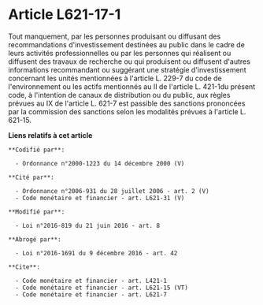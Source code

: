 # Article L621-17-1

Tout manquement, par les personnes produisant ou diffusant des recommandations d'investissement destinées au public dans le
cadre de leurs activités professionnelles ou par les personnes qui réalisent ou diffusent des travaux de recherche ou qui
produisent ou diffusent d'autres informations recommandant ou suggérant une stratégie d'investissement concernant les unités
mentionnées à l'article L. 229-7 du code de l'environnement ou  les actifs mentionnés au II de l'article L. 421-1du présent
code, à l'intention de canaux de distribution ou du public, aux règles prévues au IX de l'article L. 621-7 est passible des
sanctions prononcées par la commission des sanctions selon les modalités prévues à l'article L. 621-15.

**Liens relatifs à cet article**

	**Codifié par**:

	  - Ordonnance n°2000-1223 du 14 décembre 2000 (V)

	**Cité par**:

	  - Ordonnance n°2006-931 du 28 juillet 2006 - art. 2 (V)
	  - Code monétaire et financier - art. L621-31 (V)

	**Modifié par**:

	  - Loi n°2016-819 du 21 juin 2016 - art. 8

	**Abrogé par**:

	  - Loi n°2016-1691 du 9 décembre 2016 - art. 42

	**Cite**:

	  - Code monétaire et financier - art. L421-1
	  - Code monétaire et financier - art. L621-15 (VT)
	  - Code monétaire et financier - art. L621-7

